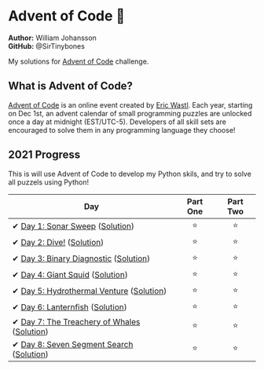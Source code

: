 # Advent of Code 🎄

**Author:** William Johansson  
**GitHub:** @SirTinybones

My solutions for [Advent of Code](https://adventofcode.com/) challenge.

## What is Advent of Code?

[Advent of Code](http://adventofcode.com) is an online event created by [Eric Wastl](https://twitter.com/ericwastl). Each year, starting on Dec 1st, an advent calendar of small programming puzzles are unlocked once a day at midnight (EST/UTC-5). Developers of all skill sets are encouraged to solve them in any programming language they choose!

## 2021 Progress

This is will use Advent of Code to develop my Python skils, and try to solve all puzzels using Python!

| Day  | Part One | Part Two |
|---|:---:|:---:|
| ✔ [Day 1: Sonar Sweep](https://adventofcode.com/2021/day/1) ([Solution](2021/01))|⭐|⭐|
| ✔ [Day 2: Dive!](https://adventofcode.com/2021/day/2) ([Solution](2021/02))|⭐|⭐|
| ✔ [Day 3: Binary Diagnostic](https://adventofcode.com/2021/day/3) ([Solution](2021/03))|⭐|⭐|
| ✔ [Day 4: Giant Squid](https://adventofcode.com/2021/day/4) ([Solution](2021/04))|⭐|⭐|
| ✔ [Day 5: Hydrothermal Venture](https://adventofcode.com/2021/day/5) ([Solution](2021/05))|⭐|⭐|
| ✔ [Day 6: Lanternfish](https://adventofcode.com/2021/day/6) ([Solution](2021/06))|⭐|⭐|
| ✔ [Day 7: The Treachery of Whales](https://adventofcode.com/2021/day/7) ([Solution](2021/07))|⭐|⭐|
| ✔ [Day 8: Seven Segment Search](https://adventofcode.com/2021/day/8) ([Solution](2021/08))|⭐|⭐|
